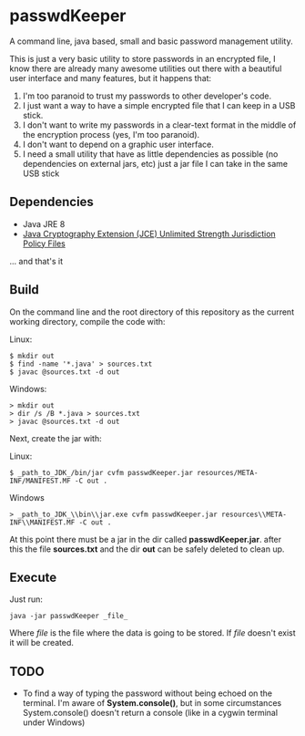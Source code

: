 # passwdKeeper
A command line, java based, small and basic password management utility.

This is just a very basic utility to store passwords in an encrypted file, I know there are already many awesome
utilities out there with a beautiful user interface and many features, but it happens that:

1) I'm too paranoid to trust my passwords to other developer's code.
2) I just want a way to have a simple encrypted file that I can keep in a USB stick.
3) I don't want to write my passwords in a clear-text format in the middle of the encryption process (yes, I'm too
 paranoid).
4) I don't want to depend on a graphic user interface.
5) I need a small utility that have as little dependencies as possible (no dependencies on external jars, etc) just a
 jar file I can take in the same USB stick

## Dependencies
* Java JRE 8
* [Java Cryptography Extension (JCE) Unlimited Strength Jurisdiction Policy
 Files]([http://www.oracle.com/technetwork/java/javase/downloads/index.html)

... and that's it

## Build

On the command line and the root directory of this repository as the current working directory, compile the code with:

Linux:

    $ mkdir out
    $ find -name '*.java' > sources.txt
    $ javac @sources.txt -d out

Windows:

    > mkdir out
    > dir /s /B *.java > sources.txt
    > javac @sources.txt -d out

Next, create the jar with:

Linux:

    $ _path_to_JDK_/bin/jar cvfm passwdKeeper.jar resources/META-INF/MANIFEST.MF -C out .

Windows

    > _path_to_JDK_\\bin\\jar.exe cvfm passwdKeeper.jar resources\\META-INF\\MANIFEST.MF -C out .

At this point there must be a jar in the dir called __passwdKeeper.jar__. after this the file __sources.txt__ and the
dir __out__ can be safely deleted to clean up.

## Execute

Just run:

    java -jar passwdKeeper _file_

Where _file_ is the file where the data is going to be stored. If _file_ doesn't exist it will be created.

## TODO
* To find a way of typing the password without being echoed on the terminal. I'm aware of __System.console()__, but in
 some circumstances System.console() doesn't return a console (like in a cygwin terminal under Windows)

